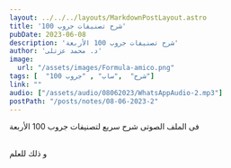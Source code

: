 ```yaml
---
layout: ../../../layouts/MarkdownPostLayout.astro
title: 'شرح تصنيفات جروب 100'
pubDate: 2023-06-08
description: 'شرح تصنيفات جروب 100 الأربعة'
author: 'د. محمد عزتلى'
image:
  url: "/assets/images/Formula-amico.png"
tags: [  "شرح"  ,"ساب" , "جروب 100"]
link: ""
audio: ["/assets/audio/08062023/WhatsAppAudio-2.mp3"]
postPath: "/posts/notes/08-06-2023-2"
---
```


فى الملف الصوتى شرح سريع لتصنيفات جروب 100 الأربعة

<br />
و ذلك للعلم

